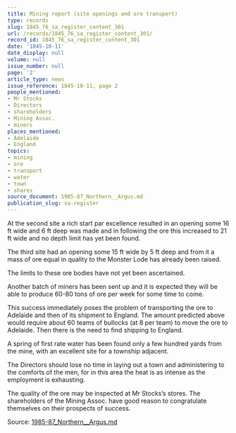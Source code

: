 ```yaml
---
title: Mining report (site openings and ore transport)
type: records
slug: 1845_76_sa_register_content_301
url: /records/1845_76_sa_register_content_301/
record_id: 1845_76_sa_register_content_301
date: '1845-10-11'
date_display: null
volume: null
issue_number: null
page: '2'
article_type: news
issue_reference: 1845-10-11, page 2
people_mentioned:
- Mr Stocks
- Directors
- shareholders
- Mining Assoc.
- miners
places_mentioned:
- Adelaide
- England
topics:
- mining
- ore
- transport
- water
- town
- shares
source_document: 1985-87_Northern__Argus.md
publication_slug: sa-register
---
```


At the second site a rich start par excellence resulted in an opening some 16 ft wide and 6 ft deep was made and in following the ore this increased to 21 ft wide and no depth limit has yet been found.

The third site had an opening some 15 ft wide by 5 ft deep and from it a mass of ore equal in quality to the Monster Lode has already been raised.

The limits to these ore bodies have not yet been ascertained.

Another batch of miners has been sent up and it is expected they will be able to produce 60-80 tons of ore per week for some time to come.

This success immediately poses the problem of transporting the ore to Adelaide and then of its shipment to England.  The amount predicted above would require about 60 teams of bullocks (at 8 per team) to move the ore to Adelaide.  Then there is the need to find shipping to England.

A spring of first rate water has been found only a few hundred yards from the mine, with an excellent site for a township adjacent.

The Directors should lose no time in laying out a town and administering to the comforts of the men, for in this area the heat is as intense as the employment is exhausting.

The quality of the ore may be inspected at Mr Stocks’s stores.  The shareholders of the Mining Assoc. have good reason to congratulate themselves on their prospects of success.

Source: [1985-87_Northern__Argus.md](/downloads/markdown/1985-87_Northern__Argus.md)
